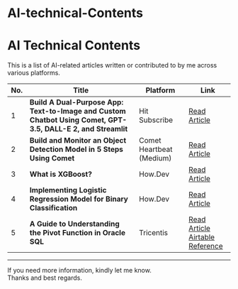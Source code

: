 # AI-technical-Contents
# AI Technical Contents

This is a list of AI-related articles written or contributed to by me across various platforms.

| No. | Title | Platform | Link |
|-----|--------|-----------|------|
| 1 | **Build A Dual-Purpose App: Text-to-Image and Custom Chatbot Using Comet, GPT-3.5, DALL-E 2, and Streamlit** | Hit Subscribe | [Read Article](https://www.hitsubscribe.com/build-a-dual-purpose-app-text-to-image-and-custom-chatbot-using-comet-gpt-3-5-dall-e-2-and-streamlit/) |
| 2 | **Build and Monitor an Object Detection Model in 5 Steps Using Comet** | Comet Heartbeat (Medium) | [Read Article](https://heartbeat.comet.ml/build-and-monitor-an-object-detection-model-in-5-steps-using-comet-6b2ca1fb8bbf) |
| 3 | **What is XGBoost?** | How.Dev | [Read Article](https://how.dev/answers/what-is-xgboost) |
| 4 | **Implementing Logistic Regression Model for Binary Classification** | How.Dev | [Read Article](https://how.dev/answers/implementing-logistic-regression-model-for-binary-classification) |
| 5 | **A Guide to Understanding the Pivot Function in Oracle SQL** | Tricentis | [Read Article](https://www.tricentis.com/learn/a-guide-to-understanding-the-pivot-function-in-oracle-sql) <br> [Airtable Reference](https://airtable.com/apphVYOfk6DIFiDPA/shrna6f1OyM7o2nWz/tblBqzxodyyXPO0Ef/viw5YoU4M4Toip0vW/recUDvQ7h7JXSKDGh) |

---

If you need more information, kindly let me know.  
Thanks and best regards.
